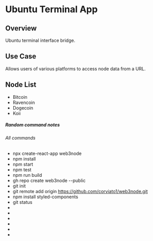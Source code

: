 # Ubuntu Terminal App

## Overview
Ubuntu terminal interface bridge.

## Use Case
Allows users of various platforms to access node data from a URL.

## Node List
- Bitcoin
- Ravencoin
- Dogecoin
- Koii




##### Random command notes


###### All commands
- npx create-react-app web3node
- npm install
- npm start
- npm test
- npm run build
- gh repo create web3node --public
- git init
- git remote add origin https://github.com/corviato1/web3node.git
- npm install styled-components
- git status
- 
- 
- 
- 
- 
- 

